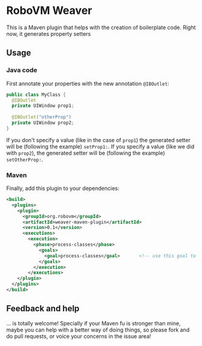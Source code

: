 # RoboVM Weaver

This is a Maven plugin that helps with the creation of boilerplate code. Right now, it generates property setters

## Usage

### Java code

First annotate your properties with the new annotation `@IBOutlet`:

```java
public class MyClass {
  @IBOutlet
  private UIWindow prop1;
  
  @IBOutlet("otherProp")
  private UIWindow prop2;
}
```

If you don't specify a value (like in the case of `prop1`) the generated setter will be (following the example) `setProp1:`.
If you specify a value (like we did with `prop2`), the generated setter will be (following the example) `setOtherProp:`.

### Maven

Finally, add this plugin to your dependencies:

```xml
<build>
  <plugins>
    <plugin>
      <groupId>org.robovm</groupId>
      <artifactId>weaver-maven-plugin</artifactId>
      <version>0.1</version>
      <executions>
        <execution>
          <phase>process-classes</phase>
            <goals>
              <goal>process-classes</goal>       <!-- use this goal to weave all your main classes -->
            </goals>
          </execution>
        </executions>
    </plugin>
  </plugins>
</build>
```

## Feedback and help

... is totally welcome! Specially if your Maven fu is stronger than mine, maybe you can help with a better way of doing things, so please fork and do pull requests, or voice your concerns in the issue area!